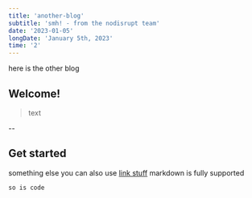 ```yaml
---
title: 'another-blog'
subtitle: 'smh! - from the nodisrupt team'
date: '2023-01-05'
longDate: 'January 5th, 2023'
time: '2'
---
```

<!-- This is an example blog post. We use gray-matter to parse metadata the app uses to render the post. -->

here is the other blog
## Welcome!
> text

--
## Get started
something else
you can also use [link stuff](https://www.google.com/)
markdown is fully supported

```bash
so is code 
```